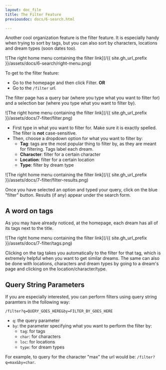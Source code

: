 ```yaml
---
layout: doc_file
title: The Filter Feature
previousdoc: docs/6-search.html

---
```


Another cool organization feature is the filter feature. It is especially handy when trying to sort by tags, but you can also sort by characters, locations and dream types (soon dates too).

![The right home menu containing the filter link](/{{ site.gh_url_prefix }}/assets/docs/6-search/right-menu.png)

To get to the filter feature:
* Go to the homepage and then click Filter.
**OR**
* Go to the `/filter` url.

The filter page has a query bar (where you type what you want to filter for) and a selection bar (where you type what you want to filter by).

![The right home menu containing the filter link](/{{ site.gh_url_prefix }}/assets/docs/7-filter/filter.png)

* First type in what you want to filter for. Make sure it is exactly spelled. The filter is **not** case-sensitive.
* Then, choose a dropdown option for what you want to filter by:
  * **Tag**: tags are the most popular thing to filter by, as they are meant for filtering. Tags label each dream.
  * **Character**: filter for a certain character
  * **Location**: filter for a certain location
  * **Type**: filter by dream type
  
![The right home menu containing the filter link](/{{ site.gh_url_prefix }}/assets/docs/7-filter/filter-results.png)

Once you have selected an option and typed your query, click on the blue "filter" button. Results (if any) appear under the search form.

## A word on tags
As you may have already noticed, at the homepage, each dream has all of its tags next to the title.

![The right home menu containing the filter link](/{{ site.gh_url_prefix }}/assets/docs/7-filter/tags.png)

Clicking on the tag takes you automatically to the filter for that tag, which is extremely helpful when you want to get similar dreams. The same can also be done with locations, characters and dream types by going to a dream's page and clicking on the location/character/type.

## Query String Parameters

If you are especially interested, you can perform filters using query string paramters in the following way:

```
/filter?q=QUERY_GOES_HERE&by=FILTER_BY_GOES_HERE
```

* `q`: the query parameter
* `by`: the parameter specifying what you want to perform the filter by:
  * `tag`: for tags
  * `char`: for characters
  * `loc`: for locations
  * `type`: for dream types
  
For example, to query for the character "max" the url would be: `/filter?q=max&by=char`.
